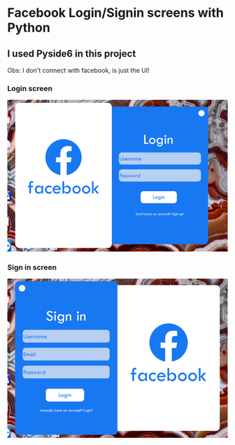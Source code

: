 # Facebook Login/Signin screens with Python

## I used Pyside6 in this project

Obs: I don't connect with facebook, is just the UI!

### Login screen
![LOGIN SCREEN](example1.png)
### Sign in screen
![SIGN IN SCREEN](example2.png)